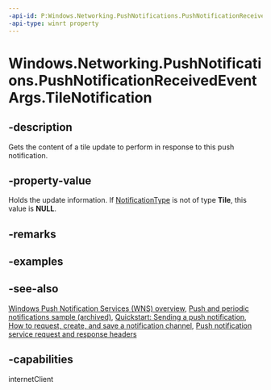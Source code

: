 ```yaml
---
-api-id: P:Windows.Networking.PushNotifications.PushNotificationReceivedEventArgs.TileNotification
-api-type: winrt property
---
```


<!-- Property syntax
public Windows.UI.Notifications.TileNotification TileNotification { get; }
-->

# Windows.Networking.PushNotifications.PushNotificationReceivedEventArgs.TileNotification

## -description
Gets the content of a tile update to perform in response to this push notification.

## -property-value
Holds the update information. If [NotificationType](pushnotificationreceivedeventargs_notificationtype.md) is not of type **Tile**, this value is **NULL**.

## -remarks

## -examples

## -see-also
[Windows Push Notification Services (WNS) overview](/windows/apps/design/shell/tiles-and-notifications/windows-push-notification-services--wns--overview), [Push and periodic notifications sample (archived)](https://github.com/microsoftarchive/msdn-code-gallery-microsoft/tree/master/Official%20Windows%20Platform%20Sample/Push%20and%20periodic%20notifications%20client-side%20sample), [Quickstart: Sending a push notification](/windows/apps/design/shell/tiles-and-notifications/quickstart-send-push-notification), [How to request, create, and save a notification channel](/windows/apps/design/shell/tiles-and-notifications/request-create-save-notification-channel), [Push notification service request and response headers](/windows/apps/design/shell/tiles-and-notifications/push-request-response-headers)

## -capabilities
internetClient
